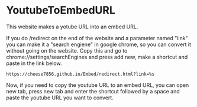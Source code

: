 # YoutubeToEmbedURL
This website makes a yotube URL into an embed URL.

If you do /redirect on the end of the website and a parameter named "link" you can make it a "search engiene" in google chrome, so you can convert it without going on the website. Copy this and go to chrome://settings/searchEngines and press add new, make a shortcut and paste in the link below. 

```
https://cheese7856.github.io/Embed/redirect.html?link=%s
```

Now, if you need to copy the youtube URL to an embed URL, you can open new tab, press new tab and enter the shortcut followed by a space and paste the youtube URL you want to convert.
